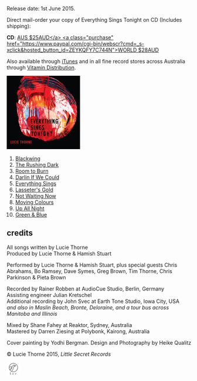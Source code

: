 <!--| ## EVERYTHING SINGS TONIGHT |-->

Release date: 1st June 2015.

Direct mail-order your copy of Everything Sings Tonight on CD (Includes shipping):

**CD**:
<a class="purchase" href="https://www.paypal.com/cgi-bin/webscr?cmd=_s-xclick&hosted_button_id=H9G7WHRG5LDPA">AUS $25AUD</a>
<a class="purchase" href="https://www.paypal.com/cgi-bin/webscr?cmd=_s-xclick&hosted_button_id=ZEYKQFY7C744N">WORLD $28AUD</a>

Also available through
[iTunes](https://itunes.apple.com/au/album/everything-sings-tonight/id998796975)
and in all fine record stores across Australia through
[Vitamin Distribution](http://www.vitamin.net.au/albumdefault.asp?ai=637).

![](data/image/cover/everything-sings.jpg)

1. [Blackwing](?p=albums/everything-sings-tonight/texts#blackwing)
2. [The Rushing Dark](?p=albums/everything-sings-tonight/texts#the-rushing-dark)
3. [Room to Burn](?p=albums/everything-sings-tonight/texts#room-to-burn)
4. [Darlin If We Could](?p=albums/everything-sings-tonight/texts#darlin-if-we-could)
5. [Everything Sings](?p=albums/everything-sings-tonight/texts#everything-sings)
6. [Lasseter's Gold](?p=albums/everything-sings-tonight/texts#lasseters-gold)
7. [Not Waiting Now](?p=albums/everything-sings-tonight/texts#not-waiting-now)
8. [Moving Colours](?p=albums/everything-sings-tonight/texts#moving-colours)
9. [Up All Night](?p=albums/everything-sings-tonight/texts#up-all-night)
10. [Green & Blue](?p=albums/everything-sings-tonight/texts#green-blue)

## credits

All songs written by Lucie Thorne\
Produced by Lucie Thorne & Hamish Stuart

Performed by Lucie Thorne & Hamish Stuart, plus special guests Chris Abrahams, Bo Ramsey, Dave Symes, Greg Brown, Tim Thorne, Chris Parkinson & Pieta Brown

Recorded by Rainer Robben at AudioCue Studio, Berlin, Germany\
Assisting engineer Julian Kretschel\
Additional recording by John Svec at Earth Tone Studio, Iowa City, USA \
*and also in Maslin Beach, Bronte, Deloraine, and a tour bus across Manitoba and Illinois*

Mixed by Shane Fahey at Reaktor, Sydney, Australia\
Mastered by Darren Ziesing at Polybonk, Kairong, Australia

Cover painting by Yodhi Bergman. Design and Photography by Heike Qualitz

&copy; Lucie Thorne 2015, *Little Secret Records*

![](data/image/ground/lsr-35.png)
